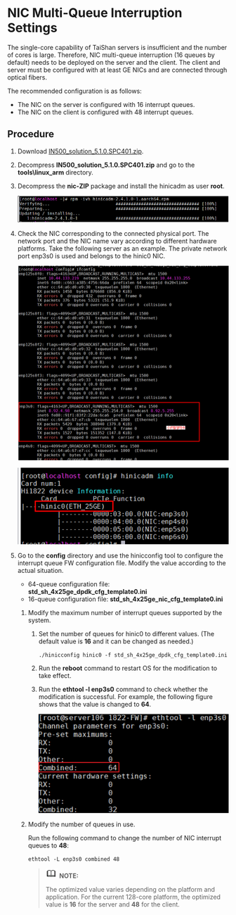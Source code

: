 # NIC Multi-Queue Interruption Settings<a name="EN-US_TOPIC_0289900555"></a>

The single-core capability of TaiShan servers is insufficient and the number of cores is large. Therefore, NIC multi-queue interruption \(16 queues by default\) needs to be deployed on the server and the client. The client and server must be configured with at least GE NICs and are connected through optical fibers.

The recommended configuration is as follows:

-   The NIC on the server is configured with 16 interrupt queues.
-   The NIC on the client is configured with 48 interrupt queues.

## Procedure<a name="en-us_topic_0283137185_en-us_topic_0263913270_section38551240"></a>

1.  Download  [IN500\_solution\_5.1.0.SPC401.zip](https://support.huawei.com/enterprise/zh/software/250968786-ESW2000173161).
2.  Decompress  **IN500\_solution\_5.1.0.SPC401.zip**  and go to the  **tools\\linux\_arm**  directory.
3.  Decompress the  **nic-ZIP**  package and install the hinicadm as user  **root**.

    ![](figures/en-us_image_0289900286.png)

4.  Check the NIC corresponding to the connected physical port. The network port and the NIC name vary according to different hardware platforms. Take the following server as an example. The private network port enp3s0 is used and belongs to the hinic0 NIC.

    ![](figures/en-us_image_0289900165.png)

    ![](figures/en-us_image_0289899960.png)

5.  Go to the  **config**  directory and use the hinicconfig tool to configure the interrupt queue FW configuration file. Modify the value according to the actual situation.
    -   64-queue configuration file:  **std\_sh\_4x25ge\_dpdk\_cfg\_template0.ini**
    -   16-queue configuration file:  **std\_sh\_4x25ge\_nic\_cfg\_template0.ini**

    1.  Modify the maximum number of interrupt queues supported by the system.
        1.  Set the number of queues for hinic0 to different values. \(The default value is  **16**  and it can be changed as needed.\)

            ```
            ./hinicconfig hinic0 -f std_sh_4x25ge_dpdk_cfg_template0.ini
            ```

        2.  Run the  **reboot**  command to restart OS for the modification to take effect.
        3.  Run the  **ethtool -l enp3s0**  command to check whether the modification is successful. For example, the following figure shows that the value is changed to  **64**.

            ![](figures/en-us_image_0289900783.png)

    2.  Modify the number of queues in use.

        Run the following command to change the number of NIC interrupt queues to  **48**:

        ```
        ethtool -L enp3s0 combined 48
        ```

        >![](public_sys-resources/icon-note.gif) **NOTE:** 
        >
        >The optimized value varies depending on the platform and application. For the current 128-core platform, the optimized value is  **16**  for the server and  **48**  for the client.



